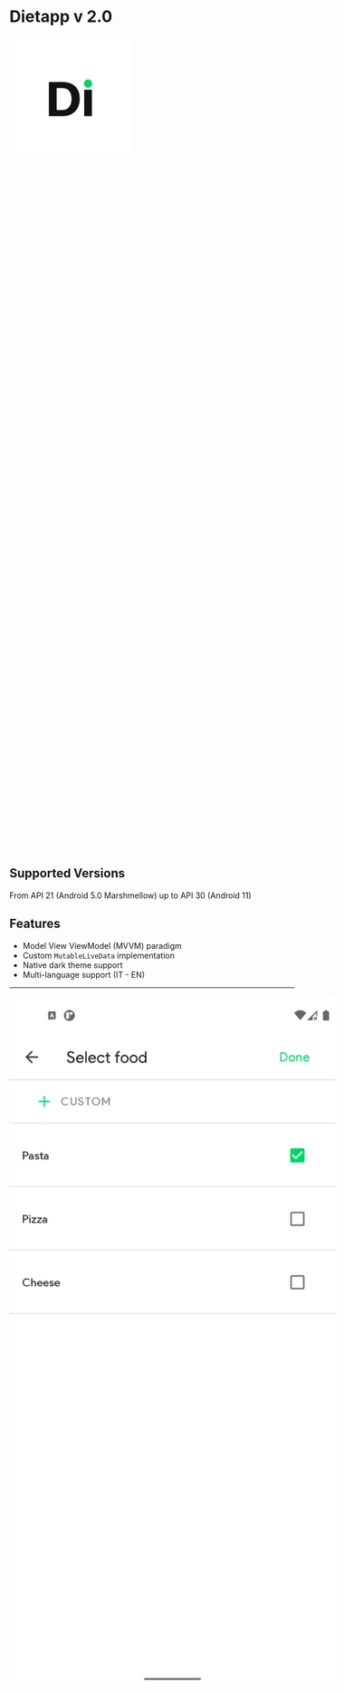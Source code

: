 # Dietapp v 2.0
<p float="center">
  <div style="width: 1435px; height: 1435px;">
    <img src="app/screenshots/Screen_0.png" width="15%" height="15%"/>
  </div>
</p>

## Supported Versions
From API 21 (Android 5.0 Marshmellow) up to API 30 (Android 11)

## Features
* Model View ViewModel (MVVM) paradigm
* Custom ```MutableLiveData``` implementation
* Native dark theme support
* Multi-language support (IT - EN)

---

<p float="center">
  <div style="width: 1440px; height: 3040px;">
  <img src="app/screenshots/Screen_1.png" width="40%" height="40%" align="left"/>
  </div>
  <div style="width: 1440px; height: 3040px;">
  <img src="app/screenshots/Screen_2.png" width="40%" height="40%" align="right"/>
  </div>
</p>

<p float="center">
  <div style="width: 1440px; height: 3040px;">
  <img src="app/screenshots/Screen_3.png" width="40%" height="40%" align="left"/>
  </div>
  <div style="width: 1440px; height: 3040px;">
  <img src="app/screenshots/Screen_4.png" width="40%" height="40%" align="right"/>
  </div>
</p>
